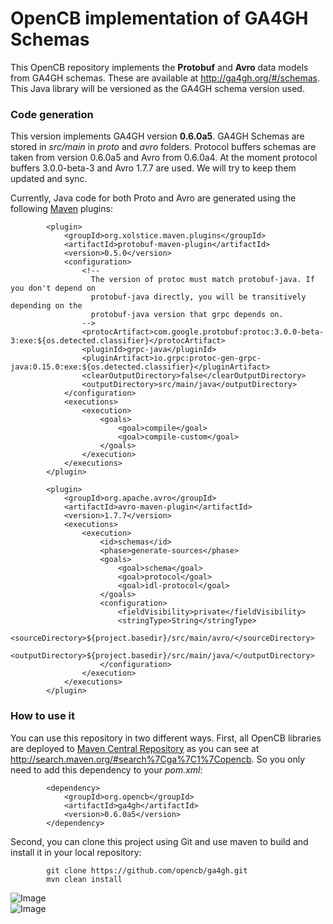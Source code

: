 # OpenCB implementation of GA4GH Schemas

This OpenCB repository implements the **Protobuf** and **Avro** data models from GA4GH schemas. These are available at http://ga4gh.org/#/schemas. This Java library will be versioned as the GA4GH schema version used.

### Code generation
This version implements GA4GH version **0.6.0a5**. GA4GH Schemas are stored in _src/main_ in _proto_ and _avro_ folders. Protocol buffers schemas are taken from version 0.6.0a5 and Avro from 0.6.0a4. At the moment protocol buffers 3.0.0-beta-3 and Avro 1.7.7 are used. We will try to keep them updated and sync.

Currently, Java code for both Proto and Avro are generated using the following [Maven](http://maven.apache.org/) plugins:

            <plugin>
                <groupId>org.xolstice.maven.plugins</groupId>
                <artifactId>protobuf-maven-plugin</artifactId>
                <version>0.5.0</version>
                <configuration>
                    <!--
                      The version of protoc must match protobuf-java. If you don't depend on
                      protobuf-java directly, you will be transitively depending on the
                      protobuf-java version that grpc depends on.
                    -->
                    <protocArtifact>com.google.protobuf:protoc:3.0.0-beta-3:exe:${os.detected.classifier}</protocArtifact>
                    <pluginId>grpc-java</pluginId>
                    <pluginArtifact>io.grpc:protoc-gen-grpc-java:0.15.0:exe:${os.detected.classifier}</pluginArtifact>
                    <clearOutputDirectory>false</clearOutputDirectory>
                    <outputDirectory>src/main/java</outputDirectory>
                </configuration>
                <executions>
                    <execution>
                        <goals>
                            <goal>compile</goal>
                            <goal>compile-custom</goal>
                        </goals>
                    </execution>
                </executions>
            </plugin>
            
            <plugin>
                <groupId>org.apache.avro</groupId>
                <artifactId>avro-maven-plugin</artifactId>
                <version>1.7.7</version>
                <executions>
                    <execution>
                        <id>schemas</id>
                        <phase>generate-sources</phase>
                        <goals>
                            <goal>schema</goal>
                            <goal>protocol</goal>
                            <goal>idl-protocol</goal>
                        </goals>
                        <configuration>
                            <fieldVisibility>private</fieldVisibility>
                            <stringType>String</stringType>
                            <sourceDirectory>${project.basedir}/src/main/avro/</sourceDirectory>
                            <outputDirectory>${project.basedir}/src/main/java/</outputDirectory>
                        </configuration>
                    </execution>
                </executions>
            </plugin>
  

### How to use it
You can use this repository in two different ways. First, all OpenCB libraries are deployed to [Maven Central Repository](http://search.maven.org/) as you can see at http://search.maven.org/#search%7Cga%7C1%7Copencb. So you only need to add this dependency to your _pom.xml_:

            <dependency>
                <groupId>org.opencb</groupId>
                <artifactId>ga4gh</artifactId>
                <version>0.6.0a5</version>
            </dependency>


Second, you can clone this project using Git and use maven to build and install it in your local repository:

            git clone https://github.com/opencb/ga4gh.git
            mvn clean install


![Image](http://www.opencb.org/sites/opencb.org/files/OPENCB_logo_300.png)  
![Image](http://genomicsandhealth.org/files/logo_ga.png)

